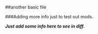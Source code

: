 ##another basic file

###Adding more info just to test out mods.

***Just add some info here to see in diff.***